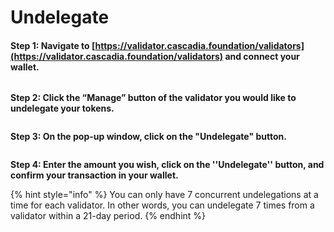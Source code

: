 # Undelegate

#### Step 1: Navigate to [https://validator.cascadia.foundation/validators](https://validator.cascadia.foundation/validators) and connect your wallet.

<figure><img src="../.gitbook/assets/Redelegate2 (1).png" alt=""><figcaption></figcaption></figure>



**Step 2: Click the “Manage” button of the validator you would like to undelegate your tokens.**

<figure><img src="../.gitbook/assets/Redelegate3 (2).png" alt=""><figcaption></figcaption></figure>



**Step 3: On the pop-up window, click on the "Undelegate" button.**

<figure><img src="../.gitbook/assets/Undelegate1 (1).png" alt=""><figcaption></figcaption></figure>



**Step 4: Enter the amount you wish, click on the ''Undelegate'' button, and confirm your transaction in your wallet.**

{% hint style="info" %}
You can only have 7 concurrent undelegations at a time for each validator.  In other words, you can undelegate 7 times from a validator within a 21-day period.
{% endhint %}
